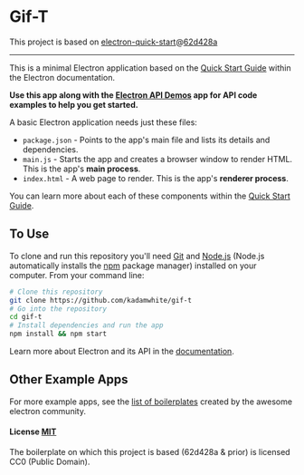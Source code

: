 # Gif-T

This project is based on [electron-quick-start](https://github.com/electron/electron-quick-start)@[62d428a](https://github.com/electron/electron-quick-start/commit/62d428a1a51303c9a33c691b487c1998ba78faf8)

----------------

This is a minimal Electron application based on the [Quick Start Guide](http://electron.atom.io/docs/latest/tutorial/quick-start) within the Electron documentation.

**Use this app along with the [Electron API Demos](http://electron.atom.io/#get-started) app for API code examples to help you get started.**

A basic Electron application needs just these files:

- `package.json` - Points to the app's main file and lists its details and dependencies.
- `main.js` - Starts the app and creates a browser window to render HTML. This is the app's **main process**.
- `index.html` - A web page to render. This is the app's **renderer process**.

You can learn more about each of these components within the [Quick Start Guide](http://electron.atom.io/docs/latest/tutorial/quick-start).

## To Use

To clone and run this repository you'll need [Git](https://git-scm.com) and [Node.js](https://nodejs.org/en/download/) (Node.js automatically installs the [npm](http://npmjs.com) package manager) installed on your computer. From your command line:

```bash
# Clone this repository
git clone https://github.com/kadamwhite/gif-t
# Go into the repository
cd gif-t
# Install dependencies and run the app
npm install && npm start
```

Learn more about Electron and its API in the [documentation](http://electron.atom.io/docs/latest).

## Other Example Apps

For more example apps, see the
[list of boilerplates](http://electron.atom.io/community/#boilerplates)
created by the awesome electron community.

#### License [MIT](LICENSE.md)

The boilerplate on which this project is based (62d428a & prior) is licensed CC0 (Public Domain).
